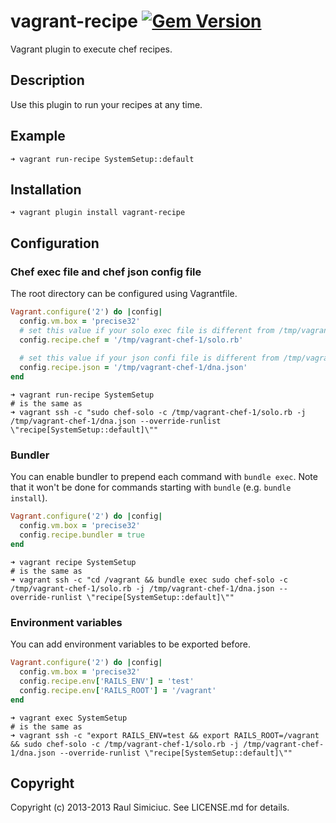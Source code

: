 vagrant-recipe [![Gem Version](https://badge.fury.io/rb/vagrant-exec.png)](http://badge.fury.io/rb/vagrant-exec)
===============

Vagrant plugin to execute chef recipes.

Description
-----------

Use this plugin to run your recipes at any time.

Example
-------

```shell
➜ vagrant run-recipe SystemSetup::default
```

Installation
------------

```shell
➜ vagrant plugin install vagrant-recipe
```

Configuration
-------------

### Chef exec file and chef json config file

The root directory can be configured using Vagrantfile.

```ruby
Vagrant.configure('2') do |config|
  config.vm.box = 'precise32'
  # set this value if your solo exec file is different from /tmp/vagrant-chef-1/solo.rb
  config.recipe.chef = '/tmp/vagrant-chef-1/solo.rb'
  
  # set this value if your json confi file is different from /tmp/vagrant-chef-1/dna.json
  config.recipe.json = '/tmp/vagrant-chef-1/dna.json'
end
```

```shell
➜ vagrant run-recipe SystemSetup
# is the same as
➜ vagrant ssh -c "sudo chef-solo -c /tmp/vagrant-chef-1/solo.rb -j /tmp/vagrant-chef-1/dna.json --override-runlist \"recipe[SystemSetup::default]\""
```

### Bundler

You can enable bundler to prepend each command with `bundle exec`. Note that it won't be done for commands starting with `bundle` (e.g. `bundle install`).

```ruby
Vagrant.configure('2') do |config|
  config.vm.box = 'precise32'
  config.recipe.bundler = true
end
```

```shell
➜ vagrant recipe SystemSetup
# is the same as
➜ vagrant ssh -c "cd /vagrant && bundle exec sudo chef-solo -c /tmp/vagrant-chef-1/solo.rb -j /tmp/vagrant-chef-1/dna.json --override-runlist \"recipe[SystemSetup::default]\""
```

### Environment variables

You can add environment variables to be exported before.

```ruby
Vagrant.configure('2') do |config|
  config.vm.box = 'precise32'
  config.recipe.env['RAILS_ENV'] = 'test'
  config.recipe.env['RAILS_ROOT'] = '/vagrant'
end
```

```shell
➜ vagrant exec SystemSetup
# is the same as
➜ vagrant ssh -c "export RAILS_ENV=test && export RAILS_ROOT=/vagrant && sudo chef-solo -c /tmp/vagrant-chef-1/solo.rb -j /tmp/vagrant-chef-1/dna.json --override-runlist \"recipe[SystemSetup::default]\""
```

Copyright
---------

Copyright (c) 2013-2013 Raul Simiciuc. See LICENSE.md for details.
